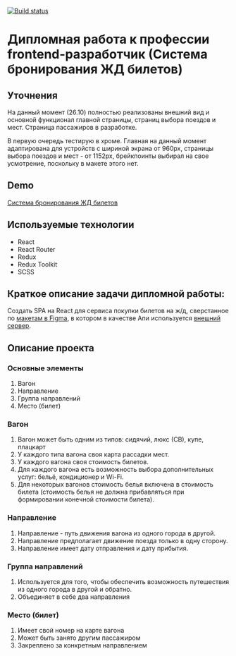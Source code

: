 [![Build status](https://ci.appveyor.com/api/projects/status/0aw4ixm1sjbkp7qj/branch/main?svg=true)](https://ci.appveyor.com/project/Sapogoha/fe-diploma-ticket-booking-system/branch/main)

# Дипломная работа к профессии frontend-разработчик (Система бронирования ЖД билетов)

## Уточнения

На данный момент (26.10) полностью реализованы внешний вид и основной функционал главной страницы, страниц выбора поездов и мест. Страница пассажиров в разработке.

В первую очередь тестирую в хроме.
Главная на данный момент адаптирована для устройств с шириной экрана от 960px, страницы выбора поездов и мест - от 1152px, брейкпоинты выбирал на свое усмотрение, поскольку в макете этого нет.

## Demo

[Система бронирования ЖД билетов](https://sapogoha.github.io/fe-diploma-ticket-booking-system)

## Используемые технологии

-  React
-  React Router
-  Redux
-  Redux Toolkit
-  SCSS

## Краткое описание задачи дипломной работы:

Создать SPA на React для сервиса покупки билетов на ж/д, сверстанное по [макетам в Figma](https://www.figma.com/file/7981GjEsjSpBUKolk4xFoT/%D0%97%D0%B0%D0%BA%D0%B0%D0%B7-%D0%B1%D0%B8%D0%BB%D0%B5%D1%82%D0%BE%D0%B2?node-id=0%3A1), в котором в качестве Апи используется [внешний сервер](https://netology-trainbooking.netoservices.ru/).

## Описание проекта

### Основные элементы

1. Вагон
1. Направление
1. Группа направлений
1. Место (билет)

### Вагон

1. Вагон может быть одним из типов: сидячий, люкс (СВ), купе, плацкарт
1. У каждого типа вагона своя карта рассадки мест.
1. У каждого вагона своя стоимость билетов.
1. Для каждого вагона есть возможность выбора дополнительных услуг:
   бельё, кондиционер и Wi-Fi.
1. Для некоторых вагонов стоимость белья включена в стоимость билета
   (стоимость белья не должна прибавляться при формировании конечной стоимости билета).

### Направление

1. Направление - путь движения вагона из одного города в другой.
1. Направление предполагает движение поезда только в одну сторону.
1. Направление имеет дату отправления и дату прибытия.

### Группа направлений

1. Используется для того, чтобы обеспечить возможность
   путешествия из одного города в другой и обратно.
1. Объединяет в себе два направления

### Место (билет)

1. Имеет свой номер на карте вагона
1. Может быть занято другим пассажиром
1. Закреплено за конкретным направлением
